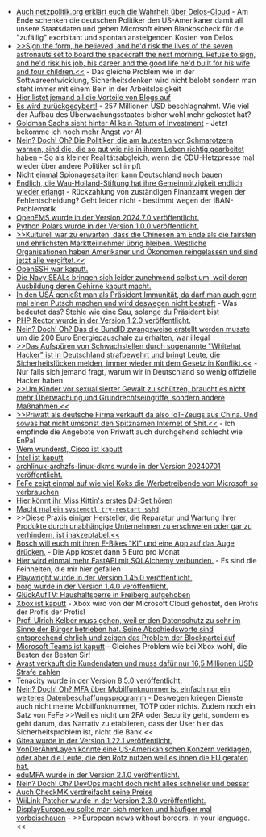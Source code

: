 * [Auch netzpolitik.org erklärt euch die Wahrheit über Delos-Cloud](https://netzpolitik.org/2024/delos-cloud-mit-microsoft-in-die-digitale-abhaengigkeit/) - Am Ende schenken die deutschen Politiker den US-Amerikaner damit all unsere Staatsdaten und geben Microsoft einen Blankoscheck für die "zufällig" exorbitant und spontan ansteigenden Kosten von Delos
* [>>Sign the form, he believed, and he'd risk the lives of the seven astronauts set to board the spacecraft the next morning. Refuse to sign, and he'd risk his job, his career and the good life he'd built for his wife and four children.<<](https://www.npr.org/2021/03/07/974534021/remembering-allan-mcdonald-he-refused-to-approve-challenger-launch-exposed-cover) - Das gleiche Problem wie in der Softwareentwicklung, Sicherheitsdenken wird nicht belobt sondern man steht immer mit einem Bein in der Arbeitslosigkeit
* [Hier listet jemand all die Vorteile von Blogs auf](https://danilafe.com/blog/blog_microfeatures/)
* [Es wird zurückgecybert!](https://blog.fefe.de/?ts=987fb3fc) - 257 Millionen USD beschlagnahmt. Wie viel der Aufbau des Überwachungsstaates bisher wohl mehr gekostet hat?
* [Goldman Sachs sieht hinter AI kein Return of Investment](https://blog.fefe.de/?ts=987faf79) - Jetzt bekomme ich noch mehr Angst vor AI
* [Nein? Doch! Oh? Die Politiker, die am lautesten vor Schmarotzern warnen, sind die, die so gut wie nie in ihrem Leben richtig gearbeitet haben](https://blog.fefe.de/?ts=987f9d57) - So als kleiner Realitätsabgleich, wenn die CDU-Hetzpresse mal wieder über andere Politiker schimpft
* [Nicht einmal Spionagesataliten kann Deutschland noch bauen](https://blog.fefe.de/?ts=987f897b)
* [Endlich, die Wau-Holland-Stiftung hat ihre Gemeinnützigkeit endlich wieder erlangt](https://blog.fefe.de/?ts=987e6036) - Rückzahlung von zuständigen Finanzamt wegen der Fehlentscheidung? Geht leider nicht - bestimmt wegen der IBAN-Problematik
* [OpenEMS wurde in der Version 2024.7.0 veröffentlicht.](https://github.com/OpenEMS/openems/releases/tag/2024.7.0)
* [Python Polars wurde in der Version 1.0.0 veröffentlicht.](https://github.com/pola-rs/polars/releases/tag/py-1.0.0)
* [>>Kulturell war zu erwarten, dass die Chinesen am Ende als die fairsten und ehrlichsten Marktteilnehmer übrig bleiben. Westliche Organisationen haben Amerikaner und Ökonomen reingelassen und sind jetzt alle vergiftet.<<](https://blog.fefe.de/?ts=987c6f67)
* [OpenSSH war kaputt.](https://blog.fefe.de/?ts=987c668f)
* [Die Navy SEALs bringen sich leider zunehmend selbst um, weil deren Ausbildung deren Gehirne kaputt macht.](https://blog.fefe.de/?ts=987c1730)
* [In den USA genießt man als Präsident Immunität, da darf man auch gern mal einen Putsch machen und wird deswegen nicht bestraft](https://blog.fefe.de/?ts=987c05ee) - Was bedeutet das? Stehle wie eine Sau, solange du Präsident bist
* [PHP Rector wurde in der Version 1.2.0 veröffentlicht.](https://github.com/rectorphp/rector/releases/tag/1.2.0)
* [Nein? Doch! Oh? Das die BundID zwangsweise erstellt werden musste um die 200 Euro Energiepauschale zu erhalten, war illegal](https://www.borncity.com/blog/2024/07/01/zwang-zur-bundid-bei-einmalzahlung200-war-unzulssig/)
* [>>Das Aufspüren von Schwachstellen durch sogenannte "Whitehat Hacker" ist in Deutschland strafbewehrt und bringt Leute, die Sicherheitslücken melden, immer wieder mit dem Gesetz in Konflikt.<<](https://www.borncity.com/blog/2024/06/30/bundestags-ausarbeitung-zu-whitehat-hacking-rechtslage-in-europa/) - Nur falls sich jemand fragt, warum wir in Deutschland so wenig offizielle Hacker haben
* [>>Um Kinder vor sexualisierter Gewalt zu schützen, braucht es nicht mehr Überwachung und Grundrechtseingriffe, sondern andere Maßnahmen.<<](https://netzpolitik.org/2024/chatkontrolle-kinderschutzbund-fordert-wirksame-massnahmen-statt-massenueberwachung/)
* [>>Priwatt als deutsche Firma verkauft da also IoT-Zeugs aus China. Und sowas hat nicht umsonst den Spitznamen Internet of Shit.<<](https://www.onli-blogging.de/2383/Die-Solarzelle-auf-der-Terrasse.html) - Ich empfinde die Angebote von Priwatt auch durchgehend schlecht wie EnPal
* [Wem wunderst, Cisco ist kaputt](https://www.bleepingcomputer.com/news/security/cisco-warns-of-nx-os-zero-day-exploited-to-deploy-custom-malware/)
* [Intel ist kaputt](https://www.bleepingcomputer.com/news/security/latest-intel-cpus-impacted-by-new-indirector-side-channel-attack/)
* [archlinux-archzfs-linux-dkms wurde in der Version 20240701 veröffentlicht.](https://github.com/stevleibelt/arch-linux-live-cd-iso-with-zfs/releases/tag/20240701)
* [FeFe zeigt einmal auf wie viel Koks die Werbetreibende von Microsoft so verbrauchen](https://blog.fefe.de/?ts=987d8009)
* [Hier könnt ihr Miss Kittin's erstes DJ-Set hören](https://www.rave-strikes-back.de/?p=12372)
* [Macht mal ein `systemctl try-restart sshd`](https://archlinux.org/news/the-sshd-service-needs-to-be-restarted-after-upgrading-to-openssh-98p1/)
* [>>Diese Praxis einiger Hersteller, die Reparatur und Wartung ihrer Produkte durch unabhängige Unternehmen zu erschweren oder gar zu verhindern, ist inakzeptabel.<<](https://www.patrick-breyer.de/stopkillingtrains-eu-abgeordneter-fordert-regeln-gegen-das-willkuerliche-lahmlegen-von-geraeten-durch-hersteller-aus-der-ferne/)
* [Bosch will euch mit ihren E-Bikes "KI" und eine App auf das Auge drücken.](https://blog.fefe.de/?ts=987af34f) - Die App kostet dann 5 Euro pro Monat
* [Hier wird einmal mehr FastAPI mit SQLAlchemy verbunden.](https://improveandrepeat.com/2024/06/python-friday-233-sqlalchemy-and-fastapi/) - Es sind die Feinheiten, die mir hier gefallen
* [Playwright wurde in der Version 1.45.0 veröffentlicht.](https://github.com/microsoft/playwright-python/releases/tag/v1.45.0)
* [borg wurde in der Version 1.4.0 veröffentlicht.](https://github.com/borgbackup/borg/releases/tag/1.4.0)
* [GlückAufTV: Haushaltsperre in Freiberg aufgehoben](https://www.youtube.com/watch?v=Cehz7NIeQQw)
* [Xbox ist kaputt](https://www.bleepingcomputer.com/news/technology/xbox-is-down-worldwide-with-users-unable-to-login-play-games/) - Xbox wird von der Microsoft Cloud gehostet, den Profis der Profis der Profis!
* [Prof. Ulrich Kelber muss gehen, weil er den Datenschutz zu sehr im Sinne der Bürger betrieben hat. Seine Abschiedsworte sind entsprechend ehrlich und zeigen das Problem der Blockpartei auf](https://www.bfdi.bund.de/DE/DerBfDI/Inhalte/Parlamentsbrief/Abschied-Kelber.html)
* [Microsoft Teams ist kaputt](https://www.borncity.com/blog/2024/07/03/microsoft-teams-desktop-anwendung-startet-nicht-mehr-2-7-2024/) - Gleiches Problem wie bei Xbox wohl, die Besten der Besten Sir!
* [Avast verkauft die Kundendaten und muss dafür nur 16,5 Millionen USD Strafe zahlen](https://blog.fefe.de/?ts=98784584)
* [Tenacity wurde in der Version 8.5.0 veröffentlicht.](https://github.com/jd/tenacity/releases/tag/8.5.0)
* [Nein? Doch! Oh? MFA über Mobilfunknummer ist einfach nur ein weiteres Datenbeschaffungsprogramm](https://blog.fefe.de/?ts=98782801) - Deswegen kriegen Dienste auch nicht meine Mobilfunknummer, TOTP oder nichts. Zudem noch ein Satz von FeFe >>Weil es nicht um 2FA oder Security geht, sondern es geht darum, das Narrativ zu etablieren, dass der User hier das Sicherheitsproblem ist, nicht die Bank.<<
* [Gitea wurde in der Version 1.22.1 veröffentlicht.](https://github.com/go-gitea/gitea/releases/tag/v1.22.1)
* [VonDerÄhmLayen könnte eine US-Amerikanischen Konzern verklagen, oder aber die Leute, die den Rotz nutzen weil es ihnen die EU geraten hat.](https://www.borncity.com/blog/2024/07/04/eu-kommission-verklagt-datenschtzer-und-cybersicherheit-in-der-nrw-justiz-noch-ein-desaster/)
* [eduMFA wurde in der Version 2.1.0 veröffentlicht.](https://github.com/eduMFA/eduMFA/releases/tag/v2.1.0)
* [Nein? Doch! Oh? DevOps macht doch nicht alles schneller und besser](https://blog.fefe.de/?ts=98763e8f)
* [Auch CheckMK verdreifacht seine Preise](https://www.borncity.com/blog/2024/07/06/auch-checkmk-erhht-die-preise/)
* [WiiLink Patcher wurde in der Version 2.3.0 veröffentlicht.](https://wiidatabase.de/wiilink-patcher-v2-3-0/)
* [DisplayEurope.eu sollte man sich merken und häufiger mal vorbeischauen](https://netzpolitik.org/2024/displayeurope-eu-eine-foederierte-europaeische-oeffentlichkeit/) - >>European news without borders. In your language.<<
